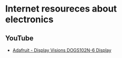 Internet resoureces about electronics
=====================================

YouTube
-------

* [Adafruit - Display Visions DOGS102N-6 Display](https://www.youtube.com/watch?v=2yu4Q3d4S-k)
